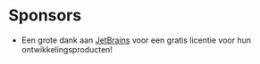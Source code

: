 # Sponsors

- Een grote dank aan [JetBrains](http://www.jetbrains.com) voor een gratis licentie voor hun ontwikkelingsproducten!
